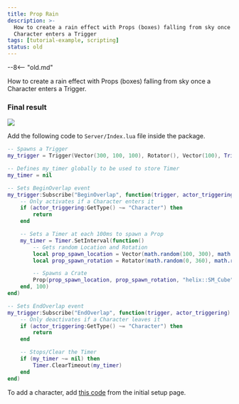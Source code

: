 ```yaml
---
title: Prop Rain
description: >-
  How to create a rain effect with Props (boxes) falling from sky once a
  Character enters a Trigger
tags: [tutorial-example, scripting]
status: old
---
```


--8<-- "old.md"


How to create a rain effect with Props (boxes) falling from sky once a Character enters a Trigger.

### Final result

<!-- <video controls="true" allowfullscreen="true">
    <source src="/videos/docs/tutorials/prop-rain.mp4" />
</video>-->
![](/img/docs/getting_started/01_PropRain.png)


Add the following code to `Server/Index.lua` file inside the package.
```lua title="Server/Index.lua"
-- Spawns a Trigger
my_trigger = Trigger(Vector(300, 100, 100), Rotator(), Vector(100), TriggerType.Sphere, true, Color(1, 0, 0))

-- Defines my_timer globally to be used to store Timer
my_timer = nil

-- Sets BeginOverlap event
my_trigger:Subscribe("BeginOverlap", function(trigger, actor_triggering)
    -- Only activates if a Character enters it
    if (actor_triggering:GetType() ~= "Character") then
        return
    end

    -- Sets a Timer at each 100ms to spawn a Prop
    my_timer = Timer.SetInterval(function()
        -- Gets random Location and Rotation
        local prop_spawn_location = Vector(math.random(100, 300), math.random(100, 300), math.random(800, 1200))
        local prop_spawn_rotation = Rotator(math.random(0, 360), math.random(0, 360), math.random(0, 360))

        -- Spawns a Crate
        Prop(prop_spawn_location, prop_spawn_rotation, "helix::SM_Cube")
    end, 100)
end)

-- Sets EndOverlap event
my_trigger:Subscribe("EndOverlap", function(trigger, actor_triggering)
    -- Only deactivates if a Character leaves it
    if (actor_triggering:GetType() ~= "Character") then
        return
    end

    -- Stops/Clear the Timer
    if (my_timer ~= nil) then
        Timer.ClearTimeout(my_timer)
    end
end)
```


To add a character, add [this code](/getting-started/code-examples/basic-setup.md#character) from the initial setup page.

